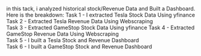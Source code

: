  in this tack, i analyzed historical stock/Revenue Data and Built a Dashboard.
Here is the breakdown:
Task 1 - I extracted Tesla Stock Data Using yfinance  
Task 2 - Extracted Tesla Revenue Data Using Webscraping  
Task 3 - Extracted GameStop Stock Data Using yfinance 
Task 4 - Extracted GameStop Revenue Data Using Webscraping  
Task 5 - I built a Tesla Stock and Revenue Dashboard  
Task 6 - I built a GameStop Stock and Revenue Dashboard 
